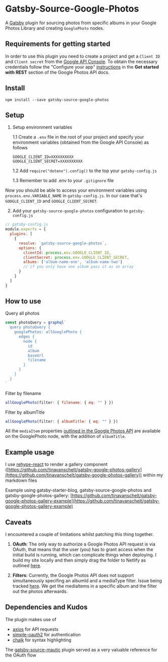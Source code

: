 # Gatsby-Source-Google-Photos

A [Gatsby](https://www.gatsbyjs.org/) plugin for sourcing photos from specific albums in your Google Photos Library and creating `GooglePhoto` nodes.

## Requirements for getting started

In order to use this plugin you need to create a project and get a `Client ID` and `Client secret` from the [Google API Console](https://console.developers.google.com/apis/library?project=pragmatic-mote-231017&folder&organizationId). To obtain the necessary credentials follow the "Configure your app" [instructions](https://developers.google.com/photos/library/guides/get-started#configure-app) in the **Get started with REST** section of the Google Photos API docs.

## Install

`npm install --save gatsby-source-google-photos`

## Setup

1. Setup environment variables

   1.1 Create a `.env` file in the root of your project and specify your environment variables (obtained from the Google API Console) as follows

   ```
   GOOGLE_CLIENT_ID=XXXXXXXXXX
   GOOGLE_CLIENT_SECRET=XXXXXXXXXX
   ```

   1.2 Add `require("dotenv").config()` to the top your `gatsby-config.js`

   1.3 Remember to add .env to your `.gitignore` file

Now you should be able to access your environment variables using `process.env.VARIABLE_NAME` in `gatsby-config.js`. In our case that's `GOOGLE_CLIENT_ID` and `GOOGLE_CLIENT_SECRET`.

2. Add your `gatsby-source-google-photos` configuration to `gatsby-config.js`

```javascript
// gatsby-config.js
module.exports = {
  plugins: [
    {
      resolve: `gatsby-source-google-photos`,
      options: {
        clientId: process.env.GOOGLE_CLIENT_ID,
        clientSecret: process.env.GOOGLE_CLIENT_SECRET,
        albums: ['album-name-one', 'album-name-two']
        // if you only have one album pass it as an array
      }
    }
  ]
}
```

## How to use

Query all photos

```javascript
const photoQuery = graphql`
  query photoQuery {
    googlePhotos: allGooglePhoto {
      edges {
        node {
          id
          album
          baseUrl
          filename
        }
      }
    }
  }
`
```

Filter by filename

```javascript
allGooglePhoto(filter: { filename: { eq: "" } })
```

Filter by albumTitle

```javascript
allGooglePhoto(filter: { albumTitle: { eq: "" } })
```

All the `mediaItem` properties [outlined in the Google Photos API](https://developers.google.com/photos/library/guides/access-media-items#media-items) are available on the GooglePhoto node, with the addition of `albumTitle`.

## Example usage

I use [rehype-react](https://github.com/rhysd/rehype-react) to render a gallery component ([https://github.com/tinavanschelt/gatsby-google-photos-gallery](https://github.com/tinavanschelt/gatsby-google-photos-gallery)) within my markdown files

Example using gatsby-starter-blog, gatsby-source-google-photos and gatsby-google-photos-gallery: [https://github.com/tinavanschelt/gatsby-google-photos-gallery-example](https://github.com/tinavanschelt/gatsby-google-photos-gallery-example)

## Caveats

I encountered a couple of limitations whilst patching this thing together.

1.  **OAuth**: The only way to authorize a Google Photos API request is via OAuth, that means that the user (you) has to grant access when the initial build is running, which can complicate things when deploying. I build my site locally and then simply drag the folder to Netlify as outlined [here](https://www.gatsbyjs.org/docs/hosting-on-netlify).

2.  **Filters**: Currently, the Google Photos API does not support simultaneously specifing an albumId and a mediaType filter. Issue being tracked [here](https://issuetracker.google.com/issues/116541300). We get the mediaItems in a specific album and the filter out the photos afterwards.

## Dependencies and Kudos

The plugin makes use of

- [axios](https://github.com/axios/axios) for API requests
- [simple-oauth2](https://github.com/lelylan/simple-oauth2) for authentication
- [chalk](https://github.com/chalk/chalk) for syntax highlighting

The [gatsby-source-mautic](https://github.com/sineau/gatsby-source-mautic) plugin served as a very valuable reference for the OAuth flow
